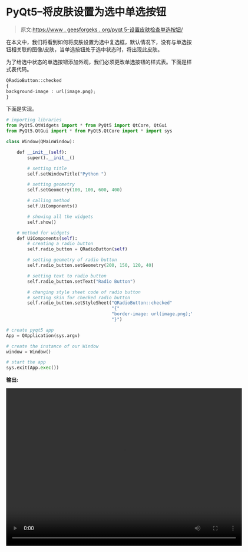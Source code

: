 # PyQt5–将皮肤设置为选中单选按钮

> 原文:[https://www . geesforgeks . org/pyqt 5-设置皮肤检查单选按钮/](https://www.geeksforgeeks.org/pyqt5-set-skin-to-checked-radio-button/)

在本文中，我们将看到如何将皮肤设置为选中复选框，默认情况下，没有与单选按钮相关联的图像/皮肤，当单选按钮处于选中状态时，将出现此皮肤。

为了给选中状态的单选按钮添加外观，我们必须更改单选按钮的样式表。下面是样式表代码。

```py
QRadioButton::checked
{
background-image : url(image.png);
}

```

下面是实现。

```py
# importing libraries
from PyQt5.QtWidgets import * from PyQt5 import QtCore, QtGui
from PyQt5.QtGui import * from PyQt5.QtCore import * import sys

class Window(QMainWindow):

    def __init__(self):
        super().__init__()

        # setting title
        self.setWindowTitle("Python ")

        # setting geometry
        self.setGeometry(100, 100, 600, 400)

        # calling method
        self.UiComponents()

        # showing all the widgets
        self.show()

    # method for widgets
    def UiComponents(self):
        # creating a radio button
        self.radio_button = QRadioButton(self)

        # setting geometry of radio button
        self.radio_button.setGeometry(200, 150, 120, 40)

        # setting text to radio button
        self.radio_button.setText("Radio Button")

        # changing style sheet code of radio button
        # setting skin for checked radio button
        self.radio_button.setStyleSheet("QRadioButton::checked"
                                        "{"
                                        "border-image: url(image.png);"
                                        "}")

# create pyqt5 app
App = QApplication(sys.argv)

# create the instance of our Window
window = Window()

# start the app
sys.exit(App.exec())
```

**输出:**

<video class="wp-video-shortcode" id="video-395517-1" width="640" height="428" preload="metadata" controls=""><source type="video/mp4" src="https://media.geeksforgeeks.org/wp-content/uploads/20200406001023/Python-06-04-2020-00_09_57.mp4?_=1">[https://media.geeksforgeeks.org/wp-content/uploads/20200406001023/Python-06-04-2020-00_09_57.mp4](https://media.geeksforgeeks.org/wp-content/uploads/20200406001023/Python-06-04-2020-00_09_57.mp4)</video>